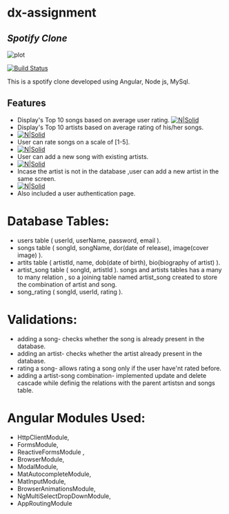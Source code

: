 # dx-assignment
## _Spotify Clone_

![plot](./directory_1/directory_2/.../directory_n/plot.png)

[![Build Status](https://travis-ci.org/joemccann/dillinger.svg?branch=master)](https://travis-ci.org/joemccann/dillinger)

This is a spotify clone developed using Angular, Node js, MySql.

## Features

- Display's Top 10 songs based on average user rating.
[![N|Solid](https://cldup.com/dTxpPi9lDf.thumb.png)](https://nodesource.com/products/nsolid)
- Display's Top 10 artists based on average rating of his/her songs.
- [![N|Solid](https://cldup.com/dTxpPi9lDf.thumb.png)](https://nodesource.com/products/nsolid)
- User can rate songs on a scale of [1-5].
- [![N|Solid](https://cldup.com/dTxpPi9lDf.thumb.png)](https://nodesource.com/products/nsolid)
- User can add a new song with existing artists. 
- [![N|Solid](https://cldup.com/dTxpPi9lDf.thumb.png)](https://nodesource.com/products/nsolid)
- Incase the artist is not in the database ,user can add a new artist in the same screen.
- [![N|Solid](https://cldup.com/dTxpPi9lDf.thumb.png)](https://nodesource.com/products/nsolid)
- Also included a user authentication page.

# Database Tables:
- users table ( userId, userName, password, email ).
- songs table ( songId, songName, dor(date of release), image(cover image) ).
- artits table ( artistId, name, dob(date of birth), bio(biography of artist) ).
- artist_song table ( songId, artistId ).
songs and artists tables has a many to many relation , so a joining table named artist_song created to store the combination of artist and song.
- song_rating ( songId, userId, rating ).


# Validations:
- adding a song- checks whether the song is already present in the database.
- adding an artist- checks whether the artist already present in the database.
- rating a song- allows rating a song only if the user have'nt rated before.
- adding a artist-song combination- implemented update and delete cascade while definig the relations with the parent artistsn and songs table.

# Angular Modules Used:
- HttpClientModule,
- FormsModule,
- ReactiveFormsModule ,
- BrowserModule,
- ModalModule,
- MatAutocompleteModule,
- MatInputModule,
- BrowserAnimationsModule,
- NgMultiSelectDropDownModule,
- AppRoutingModule


